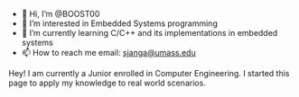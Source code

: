 - 👋 Hi, I’m @BOOST00
- 👀 I’m interested in Embedded Systems programming
- 🌱 I’m currently learning C/C++ and its implementations in embedded systems
- 📫 How to reach me email: sjanga@umass.edu

<!---
BOOST00/BOOST00 is a ✨ special ✨ repository because its `README.md` (this file) appears on your GitHub profile.
You can click the Preview link to take a look at your changes.
--->
Hey!
I am currently a Junior enrolled in Computer Engineering. I started this page to apply my knowledge to real world scenarios.
